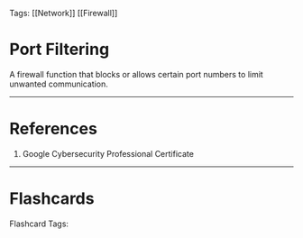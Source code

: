 Tags: [[Network]] [[Firewall]]
# Port Filtering

A firewall function that blocks or allows certain port numbers to limit unwanted communication.

---
# References

1. Google Cybersecurity Professional Certificate

---
# Flashcards

Flashcard Tags: 